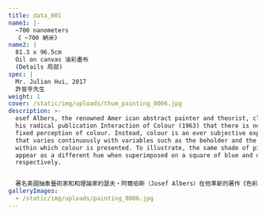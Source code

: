 ```yaml
---
title: data_001
name1: |-
  ~700 nanometers
  《 ~700 納米》
name2: |
  81.3 x 96.5cm
  Oil on canvas 油彩畫布
  (Details 局部)
spec: |
  Mr. Julian Hui, 2017
  許晉亨先生
weight: 1
cover: /static/img/uploads/thum_painting_0006.jpg
description: >-
  osef Albers, the renowned Amer ican abstract painter and theorist, claims in
  his radical publication Interaction of Colour (1963) that there is never a
  fixed perception of colour. Instead, colour is an ever subjective experience
  that varies continuously with variables such as the beholder and the context
  within which colour is presented. To illustrate, the same shade of pink would
  appear as a different hue when superimposed on a square of blue and orange
  respectively.


  著名美國抽象藝術家和和理論家約瑟夫・阿爾伯斯（Josef Albers）在他革新的著作《色彩互動學》（1963 年）中，主張了色彩感知的非固定和多面性。根據他的色彩理論，顏色的辨識是一種視覺的主觀性體驗，它會隨著個別觀者、呈現的狀態、周遭的顏色所互相影響等因素而不斷變化。舉個例子，分別疊置在藍色和橙色的正方形上，即便是相同的粉紅色，也會呈現出不一樣的色調。
galleryImages:
  - /static/img/uploads/painting_0006.jpg
---
```

